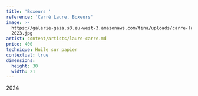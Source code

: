 ```yaml
---
title: 'Boxeurs '
reference: 'Carré Laure, Boxeurs'
image: >-
  https://galerie-gaia.s3.eu-west-3.amazonaws.com/tina/uploads/carre-laure/galerie-gaia-carre-laure-boxeurs-30X21cm
  2023.jpg
artist: content/artists/laure-carre.md
price: 400
technique: Huile sur papier
contextual: true
dimensions:
  height: 30
  width: 21
---
```


2024
